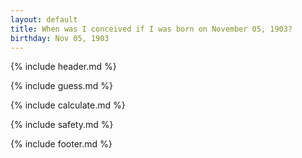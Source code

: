 ```yaml
---
layout: default
title: When was I conceived if I was born on November 05, 1903?
birthday: Nov 05, 1903
---
```


{% include header.md %}

{% include guess.md %}

{% include calculate.md %}

{% include safety.md %}

{% include footer.md %}



